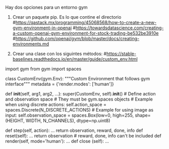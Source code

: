Hay dos opciones para un entorno gym
1. Crear un paquete pip. Es lo que contine el directorio
#https://qastack.mx/programming/45068568/how-to-create-a-new-gym-environment-in-openai
#https://towardsdatascience.com/creating-a-custom-openai-gym-environment-for-stock-trading-be532be3910e
#https://github.com/openai/gym/blob/master/docs/creating-environments.md

2. Crear una clase con los siguintes métodos:
#https://stable-baselines.readthedocs.io/en/master/guide/custom_env.html

import gym
from gym import spaces

class CustomEnv(gym.Env):
  """Custom Environment that follows gym interface"""
  metadata = {'render.modes': ['human']}

  def __init__(self, arg1, arg2, ...):
    super(CustomEnv, self).__init__()
    # Define action and observation space
    # They must be gym.spaces objects
    # Example when using discrete actions:
    self.action_space = spaces.Discrete(N_DISCRETE_ACTIONS)
    # Example for using image as input:
    self.observation_space = spaces.Box(low=0, high=255,
                                        shape=(HEIGHT, WIDTH, N_CHANNELS), dtype=np.uint8)

  def step(self, action):
    ...
    return observation, reward, done, info
  def reset(self):
    ...
    return observation  # reward, done, info can't be included
  def render(self, mode='human'):
    ...
  def close (self):
    ...
